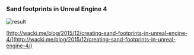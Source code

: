 ### Sand footprints in Unreal Engine 4
![result](http://wacki.me/assets/posts/images/2015-12-footprints/result.png)

[http://wacki.me/blog/2015/12/creating-sand-footprints-in-unreal-engine-4/](http://wacki.me/blog/2015/12/creating-sand-footprints-in-unreal-engine-4/)